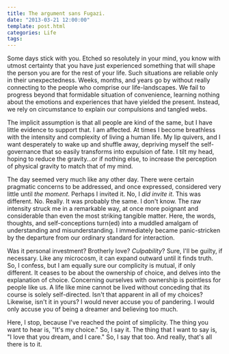 ```yaml
---
title: The argument sans Fugazi.
date: "2013-03-21 12:00:00"
template: post.html
categories: Life
tags:
---
```


Some days stick with you. Etched so resolutely in your mind, you know with utmost certainty that you have just experienced something that will shape the person you are for the rest of your life. Such situations are reliable only in their unexpectedness. Weeks, months, and years go by without really connecting to the people who comprise our life-landscapes. We fail to progress beyond that formidable situation of convenience, learning nothing about the emotions and experiences that have yielded the present. Instead, we rely on circumstance to explain our compulsions and tangled webs. 

The implicit assumption is that all people are kind of the same, but I have little evidence to support that. I am affected. At times I become breathless with the intensity and complexity of living a human life. My lip quivers, and I want desperately to wake up and shuffle away, depriving myself the self-governance that so easily transforms into expulsion of fate. I tilt my head, hoping to reduce the gravity…or if nothing else, to increase the perception of physical gravity to match that of my mind.

The day seemed very much like any other day. There were certain pragmatic concerns to be addressed, and once expressed, considered very little until *the moment*. Perhaps I invited it. No, I *did invite it*. This was different. No. Really. It was probably the same. I don't know. The raw intensity struck me in a remarkable way, at once more poignant and considerable than even the most striking tangible matter. Here, the words, thoughts, and self-conceptions turn(ed) into a muddled amalgam of understanding and misunderstanding. I immediately became panic-stricken by the departure from our ordinary standard for interaction. 

Was it personal investment? Brotherly love? *Culpability*? Sure, I'll be guilty, if necessary. Like any microcosm, it can expand outward until it finds truth. So, I confess, but I am equally sure our complicity is mutual, if only different. It ceases to be about the ownership of choice, and delves into the explanation of choice. Concerning ourselves with ownership is pointless for people like us. A life like mine cannot be lived without conceding that its course is solely self-directed. Isn't that apparent in all of my choices? Likewise, isn't it in yours? I would never accuse you of pandering. I would only accuse you of being a dreamer and believing too much. 

Here, I stop, because I've reached the point of simplicity. The thing you want to hear is, "It's my choice." So, I say it. The thing that I want to say is, "I love that you dream, and I care." So, I say that too. And really, that's all there is to it.